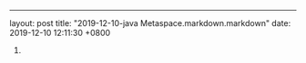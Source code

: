 ---
layout: post
title:  "2019-12-10-java Metaspace.markdown.markdown"
date:   2019-12-10 12:11:30 +0800

1. 

 
 
    